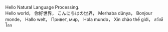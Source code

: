 Hello Natural Language Processing.  
Hello world， 你好世界， こんにちはの世界， Merhaba dünya， Bonjour monde， Hallo welt， Привет, мир， Hola mundo， Xin chào thế giới，  สวัสดีโลก

